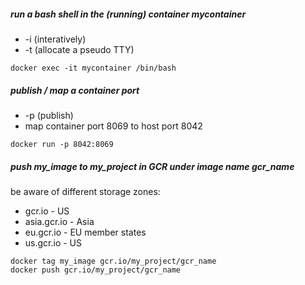 ##### run a bash shell in the (running) container mycontainer
- -i (interatively)
- -t (allocate a pseudo TTY)
```
docker exec -it mycontainer /bin/bash
```

##### publish / map a container port
- -p (publish)
- map container port 8069 to host port 8042
```
docker run -p 8042:8069
```

##### push my_image to my_project in GCR under image name gcr_name
be aware of different storage zones:
- gcr.io - US
- asia.gcr.io - Asia
- eu.gcr.io - EU member states
- us.gcr.io - US
```
docker tag my_image gcr.io/my_project/gcr_name
docker push gcr.io/my_project/gcr_name
```
